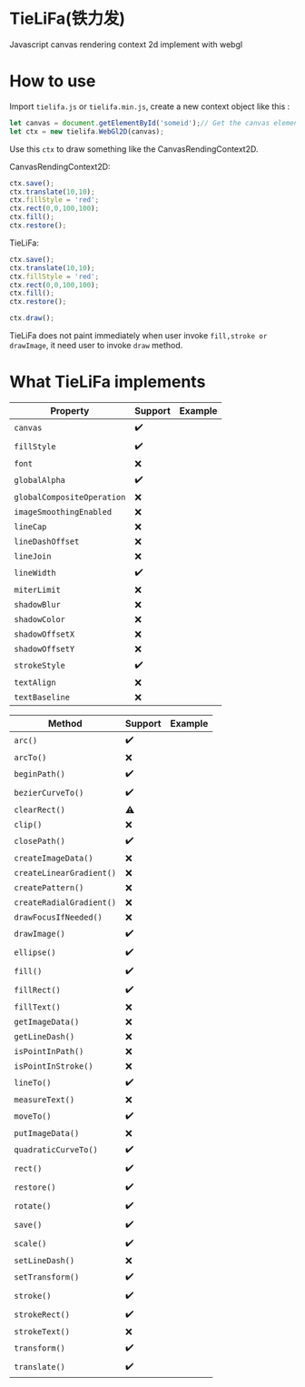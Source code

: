 # TieLiFa(铁力发)
Javascript canvas rendering context 2d implement with webgl
# How to use
Import ```tielifa.js``` or ```tielifa.min.js```, create a new context object like this : 
```Javascript
let canvas = document.getElementById('someid');// Get the canvas element object
let ctx = new tielifa.WebGl2D(canvas);
```
Use this ```ctx``` to draw something like the CanvasRendingContext2D.

CanvasRendingContext2D:
```javascript
ctx.save();
ctx.translate(10,10);
ctx.fillStyle = 'red';
ctx.rect(0,0,100,100);
ctx.fill();
ctx.restore();
```
TieLiFa:
```javascript
ctx.save();
ctx.translate(10,10);
ctx.fillStyle = 'red';
ctx.rect(0,0,100,100);
ctx.fill();
ctx.restore();

ctx.draw();
```
TieLiFa does not paint immediately when user invoke ```fill,stroke or drawImage```, it need user to invoke ```draw``` method.
# What TieLiFa implements

Property | Support | Example
------ | ------- | -------
```canvas```| :heavy_check_mark:
```fillStyle```| :heavy_check_mark:
```font```| :x:
```globalAlpha```| :heavy_check_mark:
```globalCompositeOperation```| :x:
```imageSmoothingEnabled```| :x:
```lineCap```| :x:
```lineDashOffset```| :x:
```lineJoin```| :x:
```lineWidth```| :heavy_check_mark:
```miterLimit```| :x:
```shadowBlur```| :x:
```shadowColor```| :x:
```shadowOffsetX```| :x:
```shadowOffsetY```| :x:
```strokeStyle```| :heavy_check_mark:
```textAlign```| :x:
```textBaseline```| :x:

Method | Support | Example
------ | ------- | -------
```arc()```| :heavy_check_mark:
```arcTo()```| :x:
```beginPath()```| :heavy_check_mark:
```bezierCurveTo()```| :heavy_check_mark:
```clearRect()```| :warning:
```clip()```| :x:
```closePath()```| :heavy_check_mark:
```createImageData()```| :x:
```createLinearGradient()```| :x:
```createPattern()```| :x:
```createRadialGradient()```| :x:
```drawFocusIfNeeded()```| :x:
```drawImage()```| :heavy_check_mark:
```ellipse()```| :heavy_check_mark:
```fill()```| :heavy_check_mark:
```fillRect()```| :heavy_check_mark:
```fillText()```| :x:
```getImageData()```| :x:
```getLineDash()```| :x:
```isPointInPath()```| :x:
```isPointInStroke()```| :x:
```lineTo()```| :heavy_check_mark:
```measureText()```| :x:
```moveTo()```| :heavy_check_mark:
```putImageData()```| :x:
```quadraticCurveTo()```| :heavy_check_mark:
```rect()```| :heavy_check_mark:
```restore()```| :heavy_check_mark:
```rotate()```| :heavy_check_mark:
```save()```| :heavy_check_mark:
```scale()```| :heavy_check_mark:
```setLineDash()```| :x:
```setTransform()```| :heavy_check_mark:
```stroke()```| :heavy_check_mark:
```strokeRect()```| :heavy_check_mark:
```strokeText()```| :x:
```transform()```| :heavy_check_mark:
```translate()```| :heavy_check_mark:
